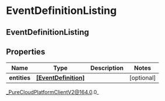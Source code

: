 # EventDefinitionListing

## EventDefinitionListing

## Properties

|Name | Type | Description | Notes|
|------------ | ------------- | ------------- | -------------|
| **entities** | [**[EventDefinition]**](EventDefinition) |  | [optional] |



_PureCloudPlatformClientV2@164.0.0_
